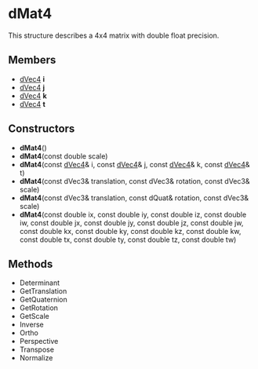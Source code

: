 # dMat4 #
This structure describes a 4x4 matrix with double float precision.

## Members ##
- [dVec4](API_dVec4) **i**
- [dVec4](API_dVec4) **j**
- [dVec4](API_dVec4) **k**
- [dVec4](API_dVec4) **t**

## Constructors ##
- **dMat4**()
- **dMat4**(const double scale)
- **dMat4**(const [dVec4](API_dVec4)& i, const [dVec4](API_dVec4)& j, const [dVec4](API_dVec4)& k, const [dVec4](API_dVec4)& t)
- **dMat4**(const dVec3& translation, const dVec3& rotation, const dVec3& scale)
- **dMat4**(const dVec3& translation, const dQuat& rotation, const dVec3& scale)
- **dMat4**(const double ix, const double iy, const double iz, const double iw, const double jx, const double jy, const double jz, const double jw, const double kx, const double ky, const double kz, const double kw, const double tx, const double ty, const double tz, const double tw)

## Methods ##
- Determinant
- GetTranslation
- GetQuaternion
- GetRotation
- GetScale
- Inverse
- Ortho
- Perspective
- Transpose
- Normalize
